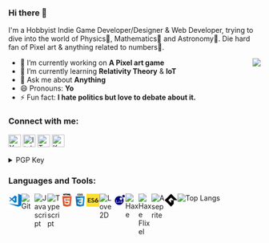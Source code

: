 ### Hi there 👋
I'm a Hobbyist Indie Game Developer/Designer & Web Developer, trying to dive into the world of Physics🧲, Mathematics📏 and Astronomy🌌.
Die hard fan of Pixel art & anything related to numbers🔢.

<img src="https://github-readme-stats.vercel.app/api/top-langs/?username=cooljith91112&layout=compact" align="right">

- 🔭 I’m currently working on **A Pixel art game**
- 🌱 I’m currently learning **Relativity Theory** & **IoT**
- 💬 Ask me about **Anything**
- 😄 Pronouns:  **Yo**
- ⚡ Fun fact: **I hate politics but love to debate about it.**

### Connect with me:
[<img src="https://user-images.githubusercontent.com/2651484/89107797-194ae680-d451-11ea-9a79-a1f15087e47d.png" title="Youtube"  width="25" height="25"/>][ytchannel]
[<img src="https://static.itch.io/images/itchio-textless-black.svg" title="Itch.io"  width="25" height="25"/>][itchio]
[<img src="https://raw.githubusercontent.com/simple-icons/simple-icons/develop/icons/twitter.svg" title="Twitter"  width="25" height="25"/>][twitter]
[<img src="https://uploads-ssl.webflow.com/5c14e387dab576fe667689cf/5ca5bf1dff3c03fbf7cc9b3c_Kofi_logo_RGB_rounded-p-500.png" title="Ko-fi"  width="25" height="25"/>][ko-fi]

<details>
<summary>PGP Key</summary>
<p>
-----BEGIN PGP PUBLIC KEY BLOCK-----
  
mQGNBF/WY8kBDACnR9sfskexGp8JqomXmlGu2bmPFDnxJ6l4gBSg5wrespI66nKF
lEb+/GydN81Qlqxy3GrNsp7WiApAaZ32Y2zTAEL39JI2X8LkUaM9u5kWIhqYEw/P
poGDCJkpV1Hkvjr70HbZKfXs04xCeKxSVIPKIbsE2eiOx2kgtSbJiMA2eZYGNEy/
kYbxjoyglnhw6Ri3zduW5pFNIoeQIXs3XNmdbCBo1B6wJd0PKF8zfSwj1mF5Sm/b
+EjNX7cbnsUxFyQjrDyyezH7Hu1Uw5rY2UT0gqMO14qsmmK9p8L+ichXUsv15pT3
Th1F9bfMNS0pl4fVvMcUM8AWcyqQ3sKhDMGK+KIbtXSOMB8s+PA7EQBqQJtEm7Cb
jhXLmNKfk+jOHld4IUaDRtFZ6fAqC+TLx/hoplNQ0tqQKVcooVHQAAjRljj/xTGe
Dm2RlkLfjQYKJu8HO/lR9qh0oIUeT1CBODelSFfYDaDLg6VYOnll76ql0XZG0CWH
MLqL4G1t8q7mZpUAEQEAAbQiSW5kcmFqaXRoIEsgTCA8bWFjOTExMTJAZ21haWwu
Y29tPokB1AQTAQgAPhYhBCf45tAzsV4Ef2KDpcrdIytRXGsnBQJf1mPJAhsDBQkD
wmcABQsJCAcCBhUKCQgLAgQWAgMBAh4BAheAAAoJEMrdIytRXGsnSiYL/0qUOBTH
7PgvVrfLpP0A6rLhRSir01vnNrN0kdf2jhdWn4+b6yHj1IQk1tyMf1Xt34coO7Lk
FzY/9X9BS4hRbeEPIg09pl+IrS2ihSpGMrI5bzEgCaKOt9QD65pgwOx80Am9MiYL
OdM1nAOhmVuGWUqO2cu8jCpu1Wqsbfh3VoOSCllUBo2sSbLhL3dK1bV+kUuZQK5G
HymPYjMHsJ0MKEu7cJBbwmMiZ290oH3CCWYIHgQS9MJSW0ZRvE9jISL2KPoMTG/L
WrgZf3AW1P/dOFBKpjXBrcAqKL3c95LJmoraUEHPnIWm82i7x5keV/e7sj7XoNXp
Qt5RRIWIE4D9XDIGyJydV+2G21ZogkDB7bWgR3oM8+agcupYrMQBMwwjpxyidTZZ
2S154vg1cQ5CgVGXgT4Q41M43f+I0fvSVYBwZXJoYas1Z8LCyiqCkk8PW8skL1Vm
ycOlyVHZOYYHbcaqn0zWjH4hAvOaUjTLPY2L+4UW9kmU7WaGMoe5oNvFE7kBjQRf
1mPJAQwAzERKRS7YiyV/fNJgCMPUO6Vb33Z4P2M+JzurQRGRk9iZbSYlYSdeM6Av
bJAWN2ZCLbPTR193XroSKOGVJ92ywJjVsGAe3ojxiKqP2ltioTzgqVtN0B2P+Vjr
wQagD9pIgpDu1AnCscMifWXT2/uHT2b6wFUn5CYVx1BBtF5x/fJArpcoqFWqNs47
S6oeUMKr9OMqUIIPenukNvI3lmGVHc17g6CJ7h0qHke+7V9fsF/PSbzVPnjW4uoD
LB9zUXD3soWN+hv1Z0kDFVgK498VwGZfukEJWW7UQVlT+eAtC/vZs1D+iQcaWASa
1KsIUWF99BCv2LVE0gPBpcVYXG5jkhxmXAtm+zFgUAiR9SZusjIk+VvqLLmPLd0q
Viq4eA3CaB1pppJYDfClyb942epoEjm6gGBCt1kRyK402Rs9xreZ60rLCTAOaUX1
85jz/iQFPCX6R/p/xttJT2vCSToXJdbCq7YMEgbfmNNvQGZ+4kSiOR7IMq6keoh+
lnvS7HPhABEBAAGJAbwEGAEIACYWIQQn+ObQM7FeBH9ig6XK3SMrUVxrJwUCX9Zj
yQIbDAUJA8JnAAAKCRDK3SMrUVxrJ76iC/9fiKkpvRMB3EXeNEQcnerDwHbnfezr
h0Xl7iqkA1d2SNrD+189Q1Eyc6L2nY2dU3N9smvd4Qzn5LN1c8zhVy86rwimFBM5
pzljwrks2rlkZjlup6wV725oL3WmpwKo71L7weqlzUf72VIiuj70Vuwf3j31rgXS
EDWCp9NuycLagx2azMjaIp88wqFnX5vArTd7+1kAnS9ktaevnSilBw9o8mevg4Zo
k3hRvyd+P4USbqzKgY3MItuMoW3NIzIhd8Gqw0WqBFcmcXektvrqwjPGGVA9k5B7
TcfwknUe3VUFfalRVXRWeFO0p0fjwc0lAmjHEXd6degJcnixRmuaGaEPMeIYosfR
hM7mObgtmOV7w78ZAmOL6OpYeymalZEtaFwDWd11iymReqNH3OwhXR10KeWYBNe4
SbLXWibW4HIHjcfRAUDk9A8LvrJ5u/qOcZWTy48ZNJCwSnIy/4o5++sIxLVTvApO
VI1J9lj0hsB1OE+ga87HSsv7F5sXuGfPn0Q=
=/WL9

-----END PGP PUBLIC KEY BLOCK-----
  </p>
</details>

### Languages and Tools:

[<img align="left" alt="Visual Studio Code" title="Visual Studio Code" width="26px" src="https://raw.githubusercontent.com/github/explore/80688e429a7d4ef2fca1e82350fe8e3517d3494d/topics/visual-studio-code/visual-studio-code.png" />][ytchannel]
[<img align="left" alt="Git" width="26px" title="Git" src="https://img.icons8.com/color/48/000000/git.png" />][ytchannel]
[<img align="left" alt="Javascript" width="26px" title="Javascript" src="https://img.icons8.com/color/48/000000/javascript.png" />][ytchannel]
[<img align="left" alt="Typescript" width="26px" title="Typescript" src="https://img.icons8.com/color/48/000000/typescript.png" />][ytchannel]
[<img align="left" alt="HTML5" width="26px" title="HTML5" src="https://raw.githubusercontent.com/github/explore/80688e429a7d4ef2fca1e82350fe8e3517d3494d/topics/html/html.png" />][ytchannel]
[<img align="left" alt="CSS3" width="26px" title="CSS3" src="https://raw.githubusercontent.com/github/explore/80688e429a7d4ef2fca1e82350fe8e3517d3494d/topics/css/css.png" />][ytchannel]
[<img align="left" alt="ES6" width="26px" title="ES6" src="https://raw.githubusercontent.com/github/explore/80688e429a7d4ef2fca1e82350fe8e3517d3494d/topics/es6/es6.png" />][ytchannel]
[<img align="left" alt="Love2D" width="26px" title="Love2d" src="https://love2d.org/w/images/6/68/love-app-0.10.png" />][ytchannel]
[<img align="left" alt="Lua" width="26px" title="Lua" src="https://raw.githubusercontent.com/github/explore/80688e429a7d4ef2fca1e82350fe8e3517d3494d/topics/lua/lua.png" />][ytchannel]
[<img align="left" alt="Haxe" width="26px" title="Haxe" src="https://haxe.org/img/branding/haxe-logo-vertical.png" />][ytchannel]
[<img align="left" alt="Haxe Flixel" width="26px" title="Haxe Flixel" src="https://haxeflixel.com/images/haxeflixel.svg" />][ytchannel]
[<img align="left" alt="Aseprite" width="26px" title="Aseprite" src="https://raw.githubusercontent.com/aseprite/aseprite/master/data/icons/ase256.png" />][ytchannel]
[<img align="left" alt="Game Maker" width="26px" title="Game Maker Studio" src="https://raw.githubusercontent.com/github/explore/80688e429a7d4ef2fca1e82350fe8e3517d3494d/topics/gamemaker/gamemaker.png" />][ytchannel]

![Top Langs](https://github-readme-stats.vercel.app/api/top-langs/?username=cooljith91112&langs_count=10)

[ytchannel]: https://www.youtube.com/channel/UCqoc4Z-zqImKM8u3GI0CSTg
[itchio]: https://indrajithkl.itch.io/
[twitter]: https://twitter.com/indrajithKLIS
[ko-fi]: https://ko-fi.com/indrajith
